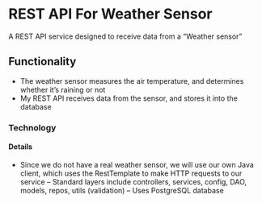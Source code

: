 # REST API For Weather Sensor

A REST API service designed to receive data from a “Weather sensor”

## Functionality

- The weather sensor measures the air temperature, and determines whether it’s raining or not
- My REST API receives data from the sensor, and stores it into the database

### Technology


#### Details

- Since we do not have a real weather sensor, we will use our own Java client, which uses the RestTemplate to make HTTP requests to our service
– Standard layers include controllers, services, config, DAO, models, repos, utils (validation)
– Uses PostgreSQL database
